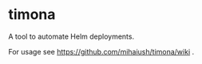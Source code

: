 # timona

A tool to automate Helm deployments.

For usage see https://github.com/mihaiush/timona/wiki .
